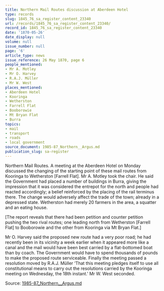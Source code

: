 ```yaml
---
title: Northern Mail Routes discussion at Aberdeen Hotel
type: records
slug: 1845_76_sa_register_content_23340
url: /records/1845_76_sa_register_content_23340/
record_id: 1845_76_sa_register_content_23340
date: '1870-05-26'
date_display: null
volume: null
issue_number: null
page: '6'
article_type: news
issue_reference: 26 May 1870, page 6
people_mentioned:
- Mr A. Motley
- Mr O. Harvey
- R.A.J. Müller
- Mr W. West
places_mentioned:
- Aberdeen Hotel
- Kooringa
- Wetherston
- Farrell Flat
- Booborowie
- Mt Bryan Flat
- Burra
topics:
- mail
- transport
- roads
- local government
source_document: 1985-87_Northern__Argus.md
publication_slug: sa-register
---
```


Northern Mail Routes.  A meeting at the Aberdeen Hotel on Monday discussed the changing of the starting point of these mail routes from Kooringa to Wetherston [Farrell Flat].  Mr A. Motley took the chair.  He said the Government had placed a number of buildings in Burra, giving the impression that it was considered the entrepot for the north and people had reacted accordingly; a belief reinforced by the placing of the rail terminus there.  The change would adversely affect the trade of the town; already in a depressed state.  Wetherston had merely 20 farmers in the area, a squatter and an eating house.

[The report reveals that there had been petition and counter petition pushing the two rival routes; one leading north from Wetherston [Farrell Flat] to Booborowie and the other from Kooringa via Mt Bryan Flat.]

Mr O. Harvey said the proposed new route had a very poor road; he had recently been in its vicinity a week earlier when it appeared more like a canal and the mail would have been best carried by a flat-bottomed boat than by coach.  The Government would have to spend thousands of pounds to make the proposed route serviceable.  Finally the meeting passed a resolution moved by R.A.J. Müller ‘That this meeting pledges itself to use all constitutional means to carry out the resolutions carried by the Kooringa meeting on Wednesday, the 18th instant.’  Mr W. West seconded.

Source: [1985-87_Northern__Argus.md](/downloads/markdown/1985-87_Northern__Argus.md)
